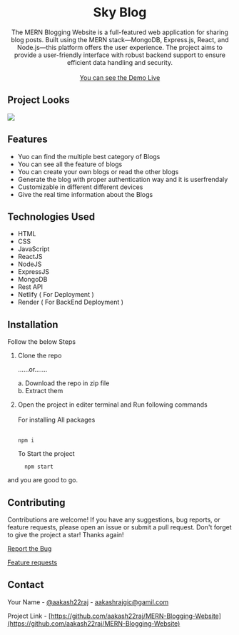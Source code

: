 <div align="center" id='readme-top'>
  
  <h1 align="center">Sky Blog</h1>

  <p align="center">
    The MERN Blogging Website is a full-featured web application for sharing blog posts. Built using the MERN stack—MongoDB, Express.js, React, and Node.js—this platform offers the user experience. The project aims to provide a user-friendly interface with robust backend support to ensure efficient data handling and security.
    <br />   
    <br />
    <a href="https://skyblog.netlify.app/">You can see the Demo Live</a>
  </p>
</div>

## Project Looks
<img src='https://github.com/aakash22raj/MERN-Blogging-Website/blob/master/Screenshot%202023-12-07%20082914.png'>


## Features

- Yuo can find the multiple best category of Blogs
- You can see all the feature of blogs
- You can create your own blogs or read the other blogs
- Generate the blog with proper authentication way and it is userfrendaly
- Customizable in different different devices
- Give the real time information about the Blogs


## Technologies Used

- HTML
- CSS
- JavaScript
- ReactJS
- NodeJS
- ExpressJS
- MongoDB
- Rest API
- Netlify ( For Deployment )
- Render ( For BackEnd Deployment )


## Installation
Follow the below Steps

<ol>
  <li>
   Clone the repo

......or....... 

a. Download the repo in zip file <br>
b. Extract them
  </li>
  <li>Open the project in editer terminal and Run  following commands 
    <br><br>
  For installing All packages <br><br> 
    
    npm i 
    
  To Start the project 
  ```
    npm start
  ```
    
  </li>
</ol>

and you are good to go.


## Contributing

Contributions are welcome! If you have any suggestions, bug reports, or feature requests, please open an issue or submit a pull request. 
Don't forget to give the project a star! Thanks again!

<a href="">Report the Bug</a>

<a href="">Feature requests</a>


<!-- CONTACT -->
## Contact

Your Name - [@aakash22raj](https://www.instagram.com/aakash22raj/) - aakashrajgic@gamil.com

Project Link - [https://github.com/aakash22raj/MERN-Blogging-Website](https://github.com/aakash22raj/MERN-Blogging-Website)


